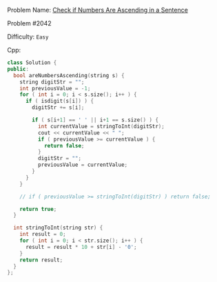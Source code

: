 Problem Name: [Check if Numbers Are Ascending in a Sentence](https://leetcode.com/problems/check-if-numbers-are-ascending-in-a-sentence/description/)

Problem #2042

Difficulty: `Easy`

Cpp:

```cpp
class Solution {
public:
  bool areNumbersAscending(string s) {
    string digitStr = "";
    int previousValue = -1;
    for ( int i = 0; i < s.size(); i++ ) {
      if ( isdigit(s[i]) ) {
        digitStr += s[i];

        if ( s[i+1] == ' ' || i+1 == s.size() ) {
          int currentValue = stringToInt(digitStr);
          cout << currentValue << " ";
          if ( previousValue >= currentValue ) {
            return false;
          }
          digitStr = "";
          previousValue = currentValue;
        }
      }
    }

    // if ( previousValue >= stringToInt(digitStr) ) return false;

    return true;
  }

  int stringToInt(string str) {
    int result = 0;
    for ( int i = 0; i < str.size(); i++ ) {
      result = result * 10 + str[i] - '0';
    }
    return result;
  }
};
```

